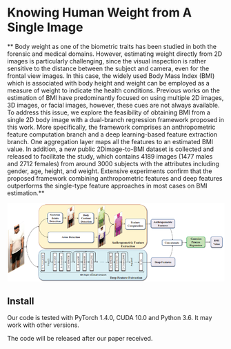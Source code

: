 # Knowing Human Weight from A Single Image

 ** Body weight as one of the biometric traits has been
studied in both the forensic and medical domains. However,
estimating weight directly from 2D images is particularly
challenging, since the visual inspection is rather sensitive to the
distance between the subject and camera, even for the frontal
view images. In this case, the widely used Body Mass Index
(BMI) which is associated with body height and weight can be
employed as a measure of weight to indicate the health conditions.
Previous works on the estimation of BMI have predominantly
focused on using multiple 2D images, 3D images, or facial images,
however, these cues are not always available. To address this issue,
we explore the feasibility of obtaining BMI from a single 2D
body image with a dual-branch regression framework proposed
in this work. More specifically, the framework comprises an
anthropometric feature computation branch and a deep learning-based feature extraction branch. One aggregation layer maps all
the features to an estimated BMI value. In addition, a new public
2Dimage-to-BMI dataset is collected and released to facilitate
the study, which contains 4189 images (1477 males and 2712
females) from around 3000 subjects with the attributes including
gender, age, height, and weight. Extensive experiments confirm
that the proposed framework combining anthropometric features
and deep features outperforms the single-type feature approaches
in most cases on BMI estimation.**

![image](https://github.com/FVL2020/2DImage2BMI/blob/main/framework/framework.jpg)

## Install

Our code is tested with PyTorch 1.4.0, CUDA 10.0 and Python 3.6. It may work with other versions.

The code will be released after our paper received.

